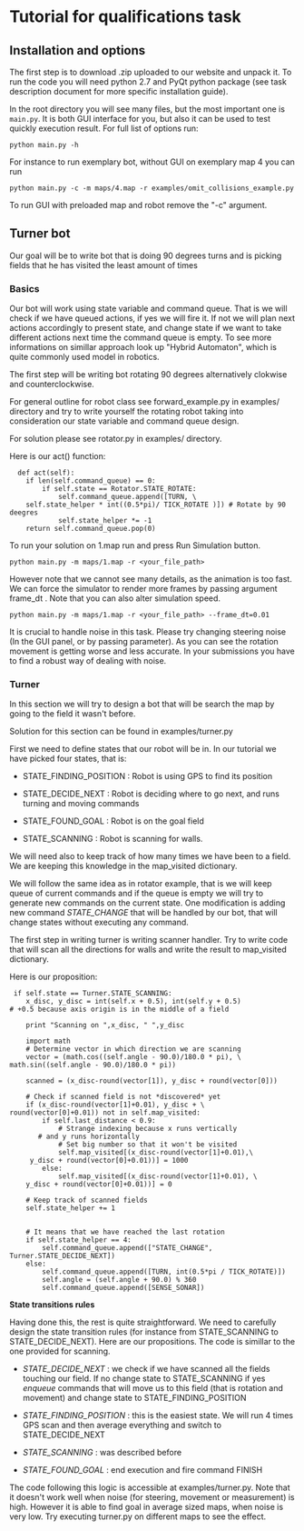 # Tutorial for qualifications task

## Installation and options

The first step is to download .zip uploaded to our website and unpack it. To run
the code you will need python 2.7 and PyQt python package (see task description
document for more specific installation guide).

In the root directory
you will see many files, but the most important one is ``main.py``. It is both GUI interface
for you, but also it can be used to test quickly execution result. For full list of options run:

``python main.py -h``

For instance to run exemplary bot, without GUI on exemplary map 4 you can run

``python main.py -c -m maps/4.map -r examples/omit_collisions_example.py``

To run GUI with preloaded map and robot remove the "-c" argument.


## Turner bot ##

Our goal will be to write bot that is doing 90 degrees turns and is picking fields
that he has visited the least amount of times

### Basics

Our bot will work using state variable and command queue. That is we will check if we have queued
actions, if yes we will fire it. If not we will plan next actions accordingly to present state,
and change state if we want to take different actions next time the command queue is empty. To 
see more informations on simillar approach look up "Hybrid Automaton", which is quite commonly
used model in robotics.

The first step will be writing bot rotating 90 degrees alternatively clokwise and counterclockwise.

For general outline for robot class see forward_example.py in examples/ directory and try to write 
yourself the rotating robot taking into consideration our state variable and command queue design.

For solution please see rotator.py in examples/ directory.

Here is our act() function:


      def act(self):
        if len(self.command_queue) == 0:
            if self.state == Rotator.STATE_ROTATE:
                self.command_queue.append([TURN, \
		self.state_helper * int((0.5*pi)/ TICK_ROTATE )]) # Rotate by 90 deegres
                self.state_helper *= -1
        return self.command_queue.pop(0)

To run your solution on 1.map run and press Run Simulation button.

``python main.py -m maps/1.map -r <your_file_path>``

However note that we cannot see many details, as the animation is too fast. We can force the simulator to render more frames by
passing argument frame_dt . Note that you can also alter simulation speed.

``python main.py -m maps/1.map -r <your_file_path> --frame_dt=0.01``

It is crucial to handle noise in this task. Please try changing steering noise (In the GUI panel, or by passing parameter).
As you can see the rotation movement is getting worse and less accurate. In your submissions you have to find
a robust way of dealing with noise.

### Turner

In this section we will try to design a bot that will be search the map by going to the field it wasn't before.

Solution for this section can be found in examples/turner.py

First we need to define states that our robot will be in. In our tutorial we have picked four states, that is:

  * STATE_FINDING_POSITION : Robot is using GPS to find its position

  * STATE_DECIDE_NEXT : Robot is deciding where to go next, and runs turning and moving commands

  * STATE_FOUND_GOAL : Robot is on the goal field

  * STATE_SCANNING : Robot is scanning for walls.

We will need also to keep track of how many times we have been to a field. We are keeping this
knowledge in the map_visited dictionary.

We will follow the same idea as in rotator example, that is we will keep queue of current commands and
if the queue is empty we will try to generate new commands on the current state. One modification is
adding new command *STATE_CHANGE* that will be handled by our bot, that will change states without executing
any command.

The first step in writing turner is writing scanner handler. Try to write code that will scan all the
directions for walls and write the result to map_visited dictionary.

Here is our proposition:

     if self.state == Turner.STATE_SCANNING:
        x_disc, y_disc = int(self.x + 0.5), int(self.y + 0.5) 
	# +0.5 because axis origin is in the middle of a field

        print "Scanning on ",x_disc, " ",y_disc

        import math
        # Determine vector in which direction we are scanning
        vector = (math.cos((self.angle - 90.0)/180.0 * pi), \
	math.sin((self.angle - 90.0)/180.0 * pi))

        scanned = (x_disc-round(vector[1]), y_disc + round(vector[0]))

        # Check if scanned field is not *discovered* yet
        if (x_disc-round(vector[1]+0.01), y_disc + \
	round(vector[0]+0.01)) not in self.map_visited:
            if self.last_distance < 0.9:
                # Strange indexing because x runs vertically 
	       # and y runs horizontally
                # Set big number so that it won't be visited
                self.map_visited[(x_disc-round(vector[1]+0.01),\
		 y_disc + round(vector[0]+0.01))] = 1000
            else:
                self.map_visited[(x_disc-round(vector[1]+0.01), \
		y_disc + round(vector[0]+0.01))] = 0

        # Keep track of scanned fields
        self.state_helper += 1


        # It means that we have reached the last rotation
        if self.state_helper == 4:
            self.command_queue.append(["STATE_CHANGE", Turner.STATE_DECIDE_NEXT])
        else:
            self.command_queue.append([TURN, int(0.5*pi / TICK_ROTATE)])
            self.angle = (self.angle + 90.0) % 360
            self.command_queue.append([SENSE_SONAR])

**State transitions rules**

Having done this, the rest is quite straightforward. We need to carefully design the state transition rules (for instance
from STATE_SCANNING to STATE_DECIDE_NEXT). Here are our propositions. The code is simillar to the one provided for scanning.

   * *STATE_DECIDE_NEXT* : we check if we have scanned all the fields touching our field. If no change state to STATE_SCANNING
if yes *enqueue* commands that will move us to this field (that is rotation and movement) and change state to STATE_FINDING_POSITION

   * *STATE_FINDING_POSITION* : this is the easiest state. We will run 4 times GPS scan and then average everything and switch to STATE_DECIDE_NEXT

   * *STATE_SCANNING* : was described before

   * *STATE_FOUND_GOAL* : end execution and fire command FINISH

The code following this logic is accessible at examples/turner.py. Note that it doesn't work well when noise (for steering, movement or
measurement) is high. However it is able to find goal in average sized maps, when noise is very low. Try executing turner.py on
different maps to see the effect.


